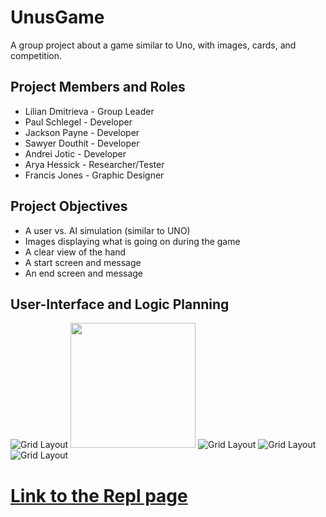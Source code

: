 # UnusGame
 A group project about a game similar to Uno, with images, cards, and competition.

##  Project Members and Roles
* Lilian Dmitrieva - Group Leader
* Paul Schlegel - Developer
* Jackson Payne - Developer
* Sawyer Douthit - Developer
* Andrei Jotic - Developer
* Arya Hessick - Researcher/Tester
* Francis Jones - Graphic Designer

## Project Objectives

* A user vs. AI simulation (similar to UNO)
* Images displaying what is going on during the game
* A clear view of the hand
* A start screen and message
* An end screen and message

## User-Interface and Logic Planning

 ![Grid Layout](https://github.com/LilianDm/UnusGame/blob/main/images/UnusGridLayout.png?raw=true)
 <img src="https://github.com/LilianDm/UnusGame/blob/main/images/Cards/cards_0.png?raw=true" width="200" height="200">
 ![Grid Layout](https://github.com/LilianDm/UnusGame/blob/main/images/Cards/cards_1.png?raw=true)
 ![Grid Layout](https://github.com/LilianDm/UnusGame/blob/main/images/Cards/cards_2.png?raw=true)
 ![Grid Layout](https://github.com/LilianDm/UnusGame/blob/main/images/Cards/cards_3.png?raw=true)

#  [Link to the Repl page](https://replit.com/join/gnumiivyfg-9622884)

